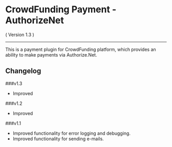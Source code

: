 CrowdFunding Payment - AuthorizeNet
==========================
( Version 1.3 )
- - -

This is a payment plugin for CrowdFunding platform, which provides an ability to make payments via Authorize.Net.

Changelog
---------

###v1.3
* Improved

###v1.2
* Improved 

###v1.1
* Improved functionality for error logging and debugging.
* Improved functionality for sending e-mails.